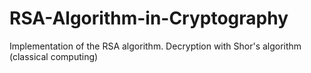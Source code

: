 # RSA-Algorithm-in-Cryptography
Implementation of the RSA algorithm. Decryption with Shor's algorithm (classical computing)
